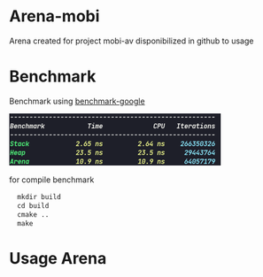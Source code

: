 # Arena-mobi

Arena created for project mobi-av disponibilized in github to usage

# Benchmark

Benchmark using [benchmark-google](https://github.com/google/benchmark) 

![BenchMark](assets/Arena-BenchMark.png)

for compile benchmark 
```
  mkdir build
  cd build
  cmake ..
  make

```

# Usage Arena

```C
  
  
```
